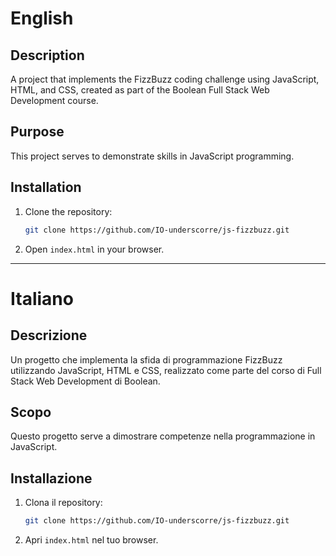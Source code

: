 # English

## Description
A project that implements the FizzBuzz coding challenge using JavaScript, HTML, and CSS, created as part of the Boolean Full Stack Web Development course.

## Purpose
This project serves to demonstrate skills in JavaScript programming.

## Installation
1. Clone the repository:
   ```bash
   git clone https://github.com/IO-underscorre/js-fizzbuzz.git
   ```
2. Open `index.html` in your browser.

---

# Italiano

## Descrizione
Un progetto che implementa la sfida di programmazione FizzBuzz utilizzando JavaScript, HTML e CSS, realizzato come parte del corso di Full Stack Web Development di Boolean.

## Scopo
Questo progetto serve a dimostrare competenze nella programmazione in JavaScript.

## Installazione
1. Clona il repository:
   ```bash
   git clone https://github.com/IO-underscorre/js-fizzbuzz.git
   ```
2. Apri `index.html` nel tuo browser.
